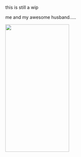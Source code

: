 this is still a wip

me and my awesome husband.....

<img src=https://i.pinimg.com/1200x/af/9d/f9/af9df9eec63e9295a683fdc2bf0456c4.jpg width="200" height="400" />

